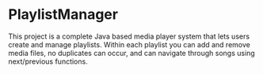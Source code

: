 # PlaylistManager
This project is a complete Java based media player system that lets users create and manage playlists. Within each playlist you can add and remove media files, no duplicates can occur, and can navigate through songs using next/previous functions.
